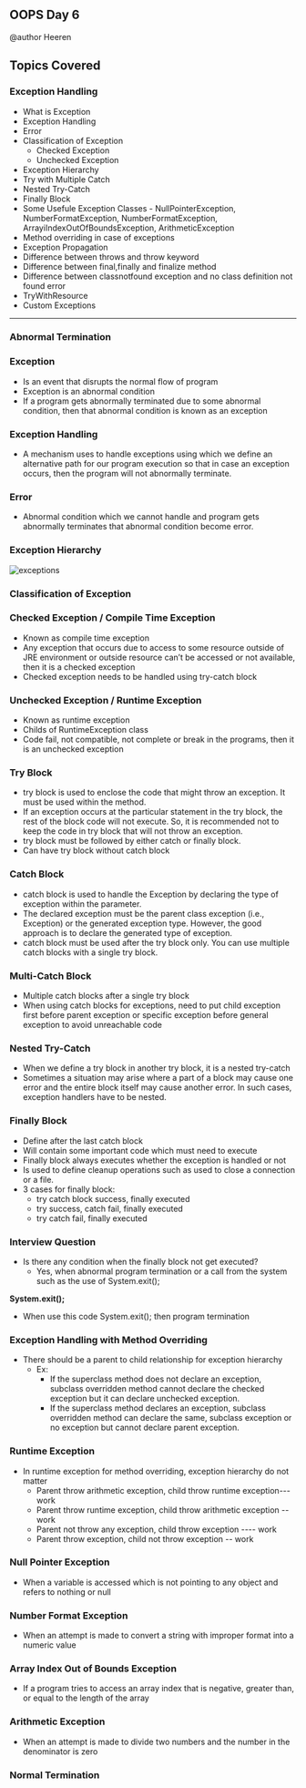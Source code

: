 ## OOPS Day 6

 @author Heeren

 **Topics Covered**
--------------
### Exception Handling
- What is Exception
- Exception Handling
- Error
- Classification of Exception
	- Checked Exception  
	- Unchecked Exception
- Exception Hierarchy
- Try with Multiple Catch
- Nested Try-Catch
- Finally Block
- Some Usefule Exception Classes - NullPointerException, NumberFormatException, NumberFormatException, ArrayiIndexOutOfBoundsException, ArithmeticException
- Method overriding in case of exceptions
- Exception Propagation
- Difference between throws and throw keyword
- Difference between final,finally and finalize method
- Difference between classnotfound exception and no class definition not found error
- TryWithResource
- Custom Exceptions

--------------
### Abnormal Termination

### Exception

- Is an event that disrupts the normal flow of program
- Exception is an abnormal condition
- If a program gets abnormally terminated due to some abnormal condition, then that abnormal condition is known as an exception

### Exception Handling

- A mechanism uses to handle exceptions using which we define an alternative path for our program execution so that in case an exception occurs, then the program will not abnormally terminate.

### Error

- Abnormal condition which we cannot handle and program gets abnormally terminates that abnormal condition become error.

### Exception Hierarchy   

![exceptions](https://github.com/codewithheeren/Java/assets/87074236/c76209f0-8896-4e2a-939b-ce2e66e206e8)  

### Classification of Exception

### Checked Exception / Compile Time Exception

- Known as compile time exception
- Any exception that occurs due to access to some resource outside of JRE environment or outside resource can’t be accessed or not available, then it is a checked exception
- Checked exception needs to be handled using try-catch block

### Unchecked Exception / Runtime Exception

- Known as runtime exception
- Childs of RuntimeException class
- Code fail, not compatible, not complete or break in the programs, then it is an unchecked exception

### Try Block

- try block is used to enclose the code that might throw an exception. It must be used within the method.
- If an exception occurs at the particular statement in the try block, the rest of the block code will not execute. So, it is recommended not to keep the code in try block that will not throw an exception.
- try block must be followed by either catch or finally block.
- Can have try block without catch block

### Catch Block

- catch block is used to handle the Exception by declaring the type of exception within the parameter.
- The declared exception must be the parent class exception (i.e., Exception) or the generated exception type. However, the good approach is to declare the generated type of exception.
- catch block must be used after the try block only. You can use multiple catch blocks with a single try block.

### Multi-Catch Block

- Multiple catch blocks after a single try block
- When using catch blocks for exceptions, need to put child exception first before parent exception or specific exception before general exception to avoid unreachable code

### Nested Try-Catch

- When we define a try block in another try block, it is a nested try-catch
- Sometimes a situation may arise where a part of a block may cause one error and the entire block itself may cause another error. In such cases, exception handlers have to be nested.

### Finally Block

- Define after the last catch block
- Will contain some important code which must need to execute
- Finally block always executes whether the exception is handled or not
- Is used to define cleanup operations such as used to close a connection or a file.
- 3 cases for finally block: 
  - try catch block success, finally executed
  - try success, catch fail, finally executed
  - try catch fail, finally executed

### Interview Question

- Is there any condition when the finally block not get executed?
  - Yes, when abnormal program termination or a call from the system such as the use of System.exit();

**System.exit();**

- When use this code System.exit(); then program termination

### Exception Handling with Method Overriding

- There should be a parent to child relationship for exception hierarchy 
  - Ex:
    - If the superclass method does not declare an exception, subclass overridden method cannot declare the checked exception but it can declare unchecked exception.
    - If the superclass method declares an exception, subclass overridden method can declare the same, subclass exception or no exception but cannot declare parent exception.

### Runtime Exception

- In runtime exception for method overriding, exception hierarchy do not matter
  - Parent throw arithmetic exception, child throw runtime exception--- work
  - Parent throw runtime exception, child throw arithmetic exception -- work
  - Parent not throw any exception, child throw exception ---- work
  - Parent throw exception, child not throw exception -- work

### Null Pointer Exception

- When a variable is accessed which is not pointing to any object and refers to nothing or null

### Number Format Exception

- When an attempt is made to convert a string with improper format into a numeric value

### Array Index Out of Bounds Exception

- If a program tries to access an array index that is negative, greater than, or equal to the length of the array

### Arithmetic Exception

- When an attempt is made to divide two numbers and the number in the denominator is zero

### Normal Termination
